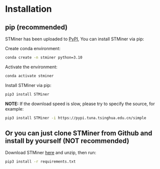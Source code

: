 # Installation

## pip (recommended)
STMiner has been uploaded to [PyPI](https://pypi.org/project/STMiner), You can install STMiner via pip:

Create conda environment:
```bash
conda create -n stminer python=3.10
```

Activate the environment:
```bash
conda activate stminer
```

Install STMiner via pip:
```bash
pip3 install STMiner
```
**NOTE:** If the download speed is slow, please try to specify the source, for example:
```bash
pip3 install STMiner -i https://pypi.tuna.tsinghua.edu.cn/simple
```

## Or you can just clone STMiner from Github and install by yourself (NOT recommended)
Download STMiner [here](https://github.com/xjtu-omics/STMiner.git) and unzip, then run:

```bash
pip3 install -r requirements.txt
```
